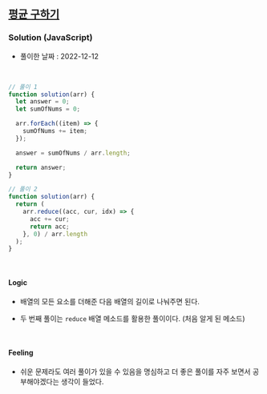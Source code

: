 ## <a href="https://school.programmers.co.kr/learn/courses/30/lessons/12944">평균 구하기</a>

### Solution (JavaScript)

- 풀이한 날짜 : 2022-12-12

<br/>

```js
// 풀이 1
function solution(arr) {
  let answer = 0;
  let sumOfNums = 0;

  arr.forEach((item) => {
    sumOfNums += item;
  });

  answer = sumOfNums / arr.length;

  return answer;
}
```

```js
// 풀이 2
function solution(arr) {
  return (
    arr.reduce((acc, cur, idx) => {
      acc += cur;
      return acc;
    }, 0) / arr.length
  );
}
```

<br/>

#### Logic

- 배열의 모든 요소를 더해준 다음 배열의 길이로 나눠주면 된다.

- 두 번째 풀이는 <code>reduce</code> 배열 메소드를 활용한 풀이이다. (처음 알게 된 메소드)

<br/>

#### Feeling

- 쉬운 문제라도 여러 풀이가 있을 수 있음을 명심하고 더 좋은 풀이를 자주 보면서 공부해야겠다는 생각이 들었다.
